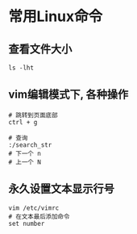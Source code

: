 # 常用Linux命令

## 查看文件大小
```shell
ls -lht
```

## vim编辑模式下, 各种操作
```shell
# 跳转到页面底部
ctrl + g

# 查询
:/search_str
# 下一个 n
# 上一个 N

```

## 永久设置文本显示行号
```shell
vim /etc/vimrc
# 在文本最后添加命令
set number
```